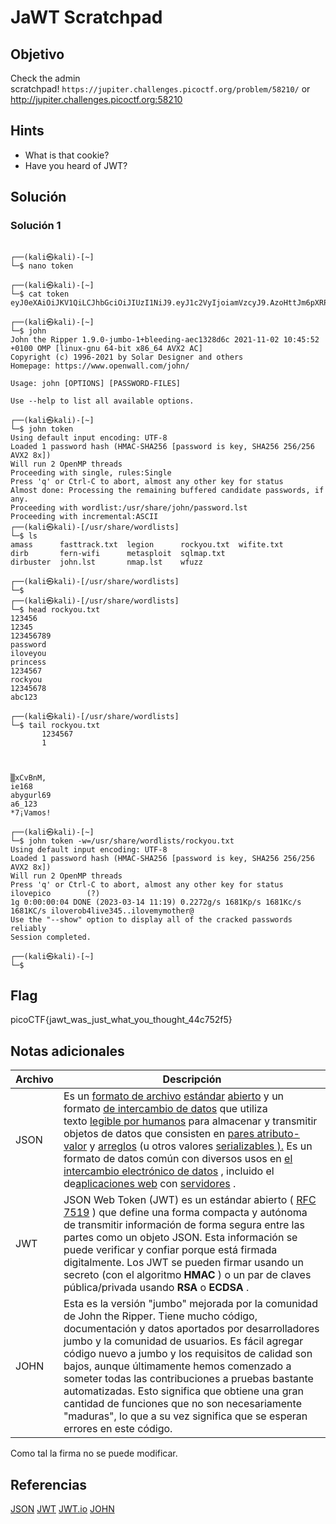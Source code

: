 # JaWT Scratchpad

## Objetivo

Check the admin scratchpad! `https://jupiter.challenges.picoctf.org/problem/58210/` or http://jupiter.challenges.picoctf.org:58210

## Hints

- What is that cookie?
- Have you heard of JWT?

## Solución

### Solución 1
```

┌──(kali㉿kali)-[~]
└─$ nano token
                                                                             
┌──(kali㉿kali)-[~]
└─$ cat token
eyJ0eXAiOiJKV1QiLCJhbGciOiJIUzI1NiJ9.eyJ1c2VyIjoiamVzcyJ9.AzoHttJm6pXRPMIpkqHClBcQFTPsvIVNkyqfoKF5lqA
                                                                             
┌──(kali㉿kali)-[~]
└─$ john                                         
John the Ripper 1.9.0-jumbo-1+bleeding-aec1328d6c 2021-11-02 10:45:52 +0100 OMP [linux-gnu 64-bit x86_64 AVX2 AC]
Copyright (c) 1996-2021 by Solar Designer and others
Homepage: https://www.openwall.com/john/

Usage: john [OPTIONS] [PASSWORD-FILES]

Use --help to list all available options.
                                                                             
┌──(kali㉿kali)-[~]
└─$ john token                                   
Using default input encoding: UTF-8
Loaded 1 password hash (HMAC-SHA256 [password is key, SHA256 256/256 AVX2 8x])
Will run 2 OpenMP threads
Proceeding with single, rules:Single
Press 'q' or Ctrl-C to abort, almost any other key for status
Almost done: Processing the remaining buffered candidate passwords, if any.
Proceeding with wordlist:/usr/share/john/password.lst
Proceeding with incremental:ASCII
┌──(kali㉿kali)-[/usr/share/wordlists]
└─$ ls
amass      fasttrack.txt  legion      rockyou.txt  wifite.txt
dirb       fern-wifi      metasploit  sqlmap.txt
dirbuster  john.lst       nmap.lst    wfuzz
                                                                             
┌──(kali㉿kali)-[/usr/share/wordlists]
└─$ 
┌──(kali㉿kali)-[/usr/share/wordlists]
└─$ head rockyou.txt                     
123456
12345
123456789
password
iloveyou
princess
1234567
rockyou
12345678
abc123
                                                                             
┌──(kali㉿kali)-[/usr/share/wordlists]
└─$ tail rockyou.txt
       1234567
       1
                  
            
           
▒xCvBnM,
ie168
abygurl69
a6_123
*7¡Vamos!

┌──(kali㉿kali)-[~]
└─$ john token -w=/usr/share/wordlists/rockyou.txt
Using default input encoding: UTF-8
Loaded 1 password hash (HMAC-SHA256 [password is key, SHA256 256/256 AVX2 8x])
Will run 2 OpenMP threads
Press 'q' or Ctrl-C to abort, almost any other key for status
ilovepico        (?)     
1g 0:00:00:04 DONE (2023-03-14 11:19) 0.2272g/s 1681Kp/s 1681Kc/s 1681KC/s iloverob4live345..ilovemymother@
Use the "--show" option to display all of the cracked passwords reliably
Session completed. 
                                                                             
┌──(kali㉿kali)-[~]
└─$ 

```

## Flag

picoCTF{jawt_was_just_what_you_thought_44c752f5}

## Notas adicionales

| Archivo | Descripción |
|------------|-------------|
| JSON|  Es un [formato de archivo](https://en.wikipedia.org/wiki/File_format "File format") [estándar](https://en.wikipedia.org/wiki/Help:IPA/English "Help:IPA/English") [abierto](https://en.wikipedia.org/wiki/Open_standard "estándar abierto") y un formato [de intercambio de datos](https://en.wikipedia.org/wiki/Electronic_data_interchange "Electronic data interchange") que utiliza texto [legible por humanos](https://en.wikipedia.org/wiki/Human-readable_medium "Human-readable medium") para almacenar y transmitir objetos de datos que consisten en [pares atributo-valor](https://en.wikipedia.org/wiki/Attribute%E2%80%93value_pair "Attribute–value pair") y [arreglos](https://en.wikipedia.org/wiki/Array_data_type "Array data type") (u otros valores [serializables ).](https://en.wikipedia.org/wiki/Serialization "Serialization") Es un formato de datos común con diversos usos en [el intercambio electrónico de datos](https://en.wikipedia.org/wiki/Electronic_data_interchange "Electronic data interchange") , incluido el de[](https://en.wikipedia.org/wiki/File_format "Formato de archivo")[](https://en.wikipedia.org/wiki/Electronic_data_interchange "Intercambio electrónico de datos")[](https://en.wikipedia.org/wiki/Human-readable_medium "medio legible por humanos")[](https://en.wikipedia.org/wiki/Attribute%E2%80%93value_pair "Par atributo-valor")[](https://en.wikipedia.org/wiki/Array_data_type "Tipo de datos de matriz")[](https://en.wikipedia.org/wiki/Serialization "Publicación por entregas")[](https://en.wikipedia.org/wiki/Electronic_data_interchange "Intercambio electrónico de datos")[aplicaciones web](https://en.wikipedia.org/wiki/Web_application "Aplicación web") con [servidores](https://en.wikipedia.org/wiki/Server_(computing) "Servidor (informática)") .  |
| JWT| JSON Web Token (JWT) es un estándar abierto ( [RFC 7519](https://tools.ietf.org/html/rfc7519) ) que define una forma compacta y autónoma de transmitir información de forma segura entre las partes como un objeto JSON. Esta información se puede verificar y confiar porque está firmada digitalmente. Los JWT se pueden firmar usando un secreto (con el algoritmo **HMAC** ) o un par de claves pública/privada usando **RSA** o **ECDSA** . |
|JOHN|Esta es la versión "jumbo" mejorada por la comunidad de John the Ripper. Tiene mucho código, documentación y datos aportados por desarrolladores jumbo y la comunidad de usuarios. Es fácil agregar código nuevo a jumbo y los requisitos de calidad son bajos, aunque últimamente hemos comenzado a someter todas las contribuciones a pruebas bastante automatizadas. Esto significa que obtiene una gran cantidad de funciones que no son necesariamente "maduras", lo que a su vez significa que se esperan errores en este código.|

Como tal la firma no se puede modificar. 

## Referencias

[JSON](https://en.wikipedia.org/wiki/JSON)
[JWT](https://jwt.io/introduction)
[JWT.io](https://jwt.io/#debugger-io)
[JOHN](https://github.com/openwall/john)
